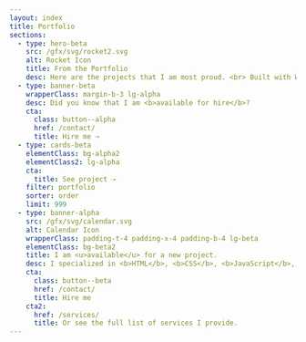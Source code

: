 ```yaml
---
layout: index
title: Portfolio
sections:
  - type: hero-beta
    src: /gfx/svg/rocket2.svg
    alt: Rocket Icon
    title: From the Portfolio
    desc: Here are the projects that I am most proud. <br> Built with WordPress, Shopify, Jekyll, and Hugo, amongst others.
  - type: banner-beta
    wrapperClass: margin-b-3 lg-alpha
    desc: Did you know that I am <b>available for hire</b>?
    cta:
      class: button--alpha
      href: /contact/
      title: Hire me ⇢
  - type: cards-beta
    elementClass: bg-alpha2
    elementClass2: lg-alpha
    cta:
      title: See project ⇢
    filter: portfolio
    sorter: order
    limit: 999
  - type: banner-alpha
    src: /gfx/svg/calendar.svg
    alt: Calendar Icon
    wrapperClass: padding-t-4 padding-x-4 padding-b-4 lg-beta
    elementClass: bg-beta2
    title: I am <u>available</u> for a new project.
    desc: I specialized in <b>HTML</b>, <b>CSS</b>, <b>JavaScript</b>, <b>WordPress</b>, <b>Shopify</b>, and <b>JAMstack</b> technologies.
    cta:
      class: button--beta
      href: /contact/
      title: Hire me
    cta2:
      href: /services/
      title: Or see the full list of services I provide.
---
```

